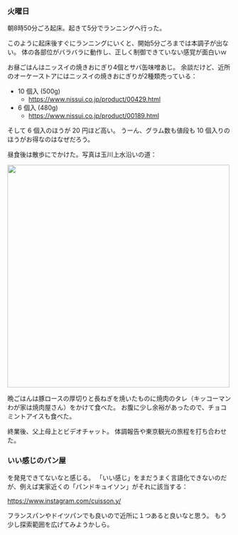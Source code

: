 ### 火曜日

朝8時50分ごろ起床。起きて5分でランニングへ行った。

このように起床後すぐにランニングにいくと、開始5分ごろまでは本調子が出ない。
体の各部位がバラバラに動作し、正しく制御できていない感覚が面白いｗ

お昼ごはんはニッスイの焼きおにぎり4個とサバ缶味噌あじ。
余談だけど、近所のオーケーストアにはニッスイの焼きおにぎりが2種類売っている：

- 10 個入 (500g)
    - https://www.nissui.co.jp/product/00429.html
- 6 個入 (480g)
    - https://www.nissui.co.jp/product/00189.html

そして 6 個入のほうが 20 円ほど高い。
うーん、グラム数も値段も 10 個入りのほうがお得なのはなぜだろう。

昼食後は散歩にでかけた。写真は玉川上水沿いの道：

<img src="https://i.imgur.com/AhD1OVP.jpg" width="500">

晩ごはんは豚ロースの厚切りと長ねぎを焼いたものに焼肉のタレ（キッコーマン　わが家は焼肉屋さん）をかけて食べた。
お腹に少し余裕があったので、チョコミントアイスも食べた。

終業後、父上母上とビデオチャット。
体調報告や東京観光の旅程を打ち合わせた。

### いい感じのパン屋

を発見できてないなと感じる。
「いい感じ」をまだうまく言語化できないのだが、例えば実家近くの「パンドキュイソン」がそれに該当する：

https://www.instagram.com/cuisson.y/

フランスパンやドイツパンでも良いので近所に１つあると良いなと思う。
もう少し探索範囲を広げてみようかしら。
